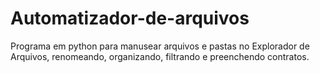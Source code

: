 # Automatizador-de-arquivos
Programa em python para manusear arquivos e pastas no Explorador de Arquivos, renomeando, organizando, filtrando e preenchendo contratos.
